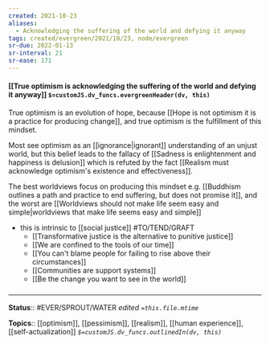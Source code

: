 ```yaml
---
created: 2021-10-23
aliases:
  - Acknowledging the suffering of the world and defying it anyway
tags: created/evergreen/2021/10/23, node/evergreen
sr-due: 2022-01-13
sr-interval: 21
sr-ease: 171
---
```


#### [[True optimism is acknowledging the suffering of the world and defying it anyway]] `$=customJS.dv_funcs.evergreenHeader(dv, this)`

True optimism is an evolution of hope, because [[Hope is not optimism it is a practice for producing change]], and true optimism is the fulfillment of this mindset.

Most see optimism as an [[ignorance|ignorant]] understanding of an unjust world, but this belief leads to the fallacy of [[Sadness is enlightenment and happiness is delusion]] which is refuted by the fact [[Realism must acknowledge optimism's existence and effectiveness]]. 

The best worldviews focus on producing this mindset e.g. [[Buddhism outlines a path and practice to end suffering, but does not promise it]], and the worst are [[Worldviews should not make life seem easy and simple|worldviews that make life seems easy and simple]]

- this is intrinsic to [[social justice]] #TO/TEND/GRAFT 
	- [[Transformative justice is the alternative to punitive justice]]
	- [[We are confined to the tools of our time]]
	- [[You can't blame people for failing to rise above their circumstances]]
	- [[Communities are support systems]]
	- [[Be the change you want to see in the world]]

### <hr class="footnote"/>

**Status**:: #EVER/SPROUT/WATER 
*edited `=this.file.mtime`*

**Topics**:: [[optimism]], [[pessimism]], [[realism]], [[human experience]], [[self-actualization]]
*`$=customJS.dv_funcs.outlinedIn(dv, this)`*
